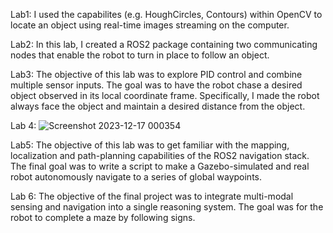 Lab1:
I used the capabilites (e.g. HoughCircles, Contours) within OpenCV to locate an object using real-time images streaming on the computer.

Lab2:
In this lab, I created a ROS2 package containing two communicating nodes that enable the robot to turn in place to follow an object.

Lab3:
The objective of this lab was to explore PID control and combine multiple sensor inputs. The goal was to have the robot chase a desired object observed in its local coordinate frame. Specifically, I made the robot always face the object and maintain a desired distance from the object. 

Lab 4:
![Screenshot 2023-12-17 000354](https://github.com/AbirathR/Turtlebot3-Burger/assets/67257433/e9189e9a-62f4-4226-a9b5-9129d7021d4c)

Lab5:
The objective of this lab was to get familiar with the mapping, localization and path-planning capabilities of the ROS2 navigation stack. The final goal was to write a script to make a Gazebo-simulated and real robot autonomously navigate to a series of global waypoints.

Lab 6:
The objective of the final project was to integrate multi-modal sensing and navigation into a single reasoning system. The goal was for the robot to complete a maze by following signs. 
